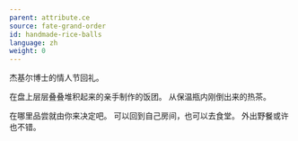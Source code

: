 ```yaml
---
parent: attribute.ce
source: fate-grand-order
id: handmade-rice-balls
language: zh
weight: 0
---
```


杰基尔博士的情人节回礼。

在盘上层层叠叠堆积起来的亲手制作的饭团。
从保温瓶内刚倒出来的热茶。

在哪里品尝就由你来决定吧。
可以回到自己房间，也可以去食堂。
外出野餐或许也不错。
